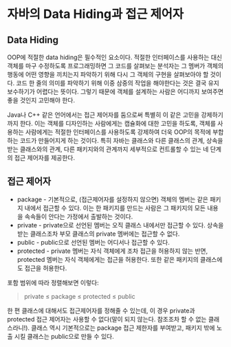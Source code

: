 # 자바의 Data Hiding과 접근 제어자

## Data Hiding

 OOP에 적절한 data hiding은 필수적인 요소이다. 적절한 인터페이스를 사용하는 대신 객체를 마구 수정하도록 프로그래밍하면 그 코드를 살펴보는 분석자는 그 멤버가 객체의 행동에 어떤 영향을 끼치는지 파악하기 위해 다시 그 객체의 구현을 살펴보아야 할 것이다. 코드 한 줄의 의미를 파악하기 위해 이중 삼중의 작업을 해야한다는 것은 결국 유지보수하기가 어렵다는 뜻이다. 그렇기 때문에 객체를 설계하는 사람은 어디까지 보여주면 좋을 것인지 고민해야 한다.

 Java나 C++ 같은 언어에서는 접근 제어자를 둠으로써 특별히 이 같은 고민을 강제하기까지 한다. 이는 객체를 디자인하는 사람에게는 캡슐화에 대한 고민을 하도록, 객체를 사용하는 사람에게는 적절한 인터페이스를 사용하도록 강제하여 더욱 OOP의 목적에 부합하는 코드가 만들어지게 하는 것이다. 특히 자바는 클래스와 다른 클래스의 관계, 상속을 받는 클래스와의 관계, 다른 패키지와의 관계까지 세부적으로 컨트롤할 수 있는 네 단계의 접근 제어자를 제공한다.

## 접근 제어자

- package - 기본적으로, (접근제어자를 설정하지 않으면) 객체의 멤버는 같은 패키지 내에서 접근할 수 있다. 이는 한 패키지를 만드는 사람은 그 패키지의 모든 내용을 속속들이 안다는 가정에서 출발하는 것이다.
- private - private으로 선언된 멤버는 오직 클래스 내에서만 접근할 수 있다. 상속을 받는 클래스조차 부모 클래스의 private 멤버에는 접근할 수 없다.
- public - public으로 선언된 멤버는 어디서나 접근할 수 있다.
- protected -  private 멤버는 자식 객체에게 조차 접근을 허용하지 않는 반면, protected 멤버는 자식 객체에게는 접근을 허용한다. 또한 같은 패키지의 클래스에도 접근을 허용한다.

포함 범위에 따라 정렬해보면 이렇다:

> private ≤ package ≤ protected ≤ public

한 편 클래스에 대해서도 접근제어자를 정해줄 수 있는데, 이 경우 private과 protected 접근 제어자는 사용할 수 없다(말이 되지 않는다. 참조조차 할 수 없는 클래스라니!). 클래스 역시 기본적으로는 package 접근 제한자를 부여받고, 패키지 밖에 노출 시킬 클래스는 public으로 만들 수 있다.
